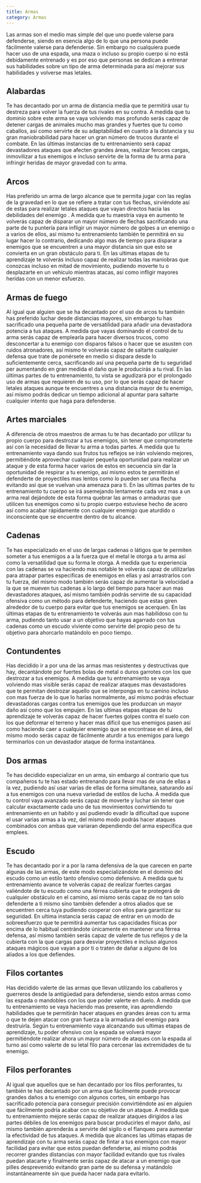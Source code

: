 ```yaml
---
title: Armas
category: Armas
---
```


Las armas son el medio mas simple del que uno puede valerse para defenderse, siendo en esencia algo de lo que una persona puede fácilmente valerse para defenderse. Sin embargo no cualquiera puede hacer uso de una espada, una maza o incluso su propio cuerpo si no está debidamente entrenado y es por eso que personas se dedican a entrenar sus habilidades sobre un tipo de arma determinada para así mejorar sus habilidades y volverse mas letales.

## Alabardas 

Te has decantado por un arma de distancia media que te permitirá usar tu destreza para volver la fuerza de tus rivales en su contra. A medida que tu dominio sobre este arma se vaya volviendo mas profundo serás capaz de detener cargas de animales mucho mas grandes y fuertes que tu como caballos, así como servirte de su adaptabilidad en cuanto a la distancia y su gran maniobrabilidad para hacer un gran número de trucos durante el combate. En las últimas instancias de tu entrenamiento será capaz devastadores ataques que afecten grandes áreas, realizar feroces cargas, inmovilizar a tus enemigos e incluso servirte de la forma de tu arma para infringir heridas de mayor gravedad con tu arma.

## Arcos 

Has preferido un arma de largo alcance que te permita jugar con las reglas de la gravedad en lo que se refiere a tratar con tus flechas, sirviéndote así de estas para realizar letales ataques que vayan directos hacia las debilidades del enemigo . A medida que tu maestría vaya en aumento te volverás capaz de disparar un mayor número de flechas sacrificando una parte de tu puntería para infligir un mayor número de golpes a un enemigo o a varios de ellos,  así mismo tu entrenamiento también te permitirá en su lugar hacer lo contrario, dedicando algo mas de tiempo para disparar a enemigos que se encuentren a una mayor distancia sin que esto se convierta en un gran obstáculo para ti. En las ultimas etapas de tu aprendizaje te volverás incluso capaz de realizar todas las maniobras que conozcas incluso en mitad de movimiento, pudiendo moverte tu o desplazarte en un vehículo mientras atacas, así como infligir mayores heridas con un menor esfuerzo.

## Armas de fuego 

Al igual que alguien que se ha decantado por el uso de arcos tu también has preferido luchar desde distancias mayores, sin embargo tu has sacrificado una pequeña parte de versatilidad para añadir una devastadora potencia a tus ataques. A medida que vayas dominando el control de tu arma serás capaz de emplearla para hacer diversos trucos, como desconcertar a tu enemigo con disparos falsos o hacer que se asusten con ruidos atronadores, así mismo te volverás capaz de saltarte cualquier defensa que trate de ponérsete en medio si dispara desde lo suficientemente cerca, sacrificando así una pequeña parte de tu seguridad per aumentando en gran medida el daño que le producirás a tu rival. En las últimas partes de tu entrenamiento, tu vista se agudizará por el prolongado uso de armas que requieren de su uso, por lo que serás capaz de hacer letales ataques aunque te encuentres a una distancia mayor de tu enemigo, así mismo podrás dedicar un tiempo adicional al apuntar para saltarte cualquier intento que haga para defenderse.

## Artes marciales 

A diferencia de otros maestros de armas tu te has decantado por utilizar tu propio cuerpo para destrozar a tus enemigos, sin tener que comprometerte así con la necesidad de llevar tu arma a todas partes. A medida que tu entrenamiento  vaya dando sus frutos tus reflejos se irán volviendo mejores, permitiéndote aprovechar cualquier pequeña oportunidad para realizar un ataque y de esta forma hacer varios de estos en secuencia sin dar la oportunidad de respirar a tu enemigo, así mismo estos te permitirán el defenderte de proyectiles mas lentos como lo pueden ser una flecha evitando así que se vuelvan una amenaza para ti. En las ultimas partes de tu entrenamiento tu cuerpo se irá asemejando lentamente cada vez mas a un arma real dejándote de esta forma quebrar las armas o armaduras que utilicen tus enemigos como si tu propio cuerpo estuviese hecho de acero así como acabar rápidamente con cualquier enemigo que aturdido o inconsciente que se encuentre dentro de tu alcance.

## Cadenas 

Te has especializado en el uso de largas cadenas o látigos que te permiten someter a tus enemigos a a la fuerza que el metal le otorga a tu arma así como la versatilidad que su forma le otorga. A medida que tu experiencia con las cadenas se va haciendo mas notable te volverás capaz de utilizarlas para atrapar partes especificas de enemigos en ellas y así arrastrarlos con tu fuerza, del mismo modo también serás capaz de aumentar la velocidad a la que se mueven tus cadenas a lo largo del tiempo para hacer aun mas devastadores ataques, así mismo también podrás servirte de su capacidad ofensiva como un método para defenderte, haciendo que estas giren alrededor de tu cuerpo para evitar que tus enemigos se acerquen. En las últimas etapas de tu entrenamiento te volverás aun mas habilidoso con tu arma,  pudiendo tanto usar a un objetivo que hayas agarrado con tus cadenas como un escudo viviente como servirte del propio peso de tu objetivo para ahorcarlo matándolo en poco tiempo.

## Contundentes

Has decidido ir a por una de las armas mas resistentes y destructivas que hay, decantándote por fuertes bolas de metal o duros garrotes con los que destrozar a tus enemigos. A medida que tu entrenamiento se vaya volviendo mas visible serás capaz de realizar ataques mas devastadores que te permitan destrozar aquello que se interponga en tu camino incluso con mas fuerza de lo que lo harías normalmente, así mismo podrás efectuar devastadoras cargas contra tus enemigos que les produzcan un mayor daño así como que los empujen. En las ultimas etapas etapas de tu aprendizaje te volverás capaz de hacer fuertes golpes contra el suelo con los que deformar el terreno y hacer mas difícil que tus enemigos pasen así como haciendo caer a cualquier enemigo que se encontrase en el área, del mismo modo serás capaz de fácilmente aturdir a tus enemigos para luego terminarlos con un devastador ataque de forma instantánea.

## Dos armas 

Te has decidido especializar en un arma, sin embargo al contrario que tus compañeros tu te has estado entrenando para llevar mas de una de ellas a la vez, pudiendo así usar varias de ellas de forma simultanea, saturando así a tus enemigos con una nueva variedad de estilos de lucha. A medida que tu control vaya avanzado serás capaz de moverte y luchar sin tener que calcular exactamente cada uno de tus movimientos convirtiendo tu entrenamiento en un habito y así pudiendo evadir la dificultad que supone el usar varias armas a la vez, del mismo modo podrás hacer ataques combinados con ambas que variaran dependiendo del arma específica que emplees.

## Escudo 

Te has decantado por ir a por la rama defensiva de la que carecen en parte algunas de las armas, de este modo especializándote en el dominio del escudo como un estilo tanto ofensivo como defensivo. A medida que tu entrenamiento avance te volverás capaz de realizar fuertes cargas valiéndote de tu escudo como una férrea cubierta que te protegerá de cualquier obstáculo en el camino, así mismo serás capaz de no tan solo defenderte a ti mismo sino también defender a otros aliados que se encuentren cerca tuya pudiendo cooperar con ellos para garantizar su seguridad. En ultima instancia serás capaz de entrar en un modo de sobreesfuerzo que te permitirá aumentar tus capacidades físicas por encima de lo habitual centrándote únicamente en mantener una férrea defensa, así mismo también serás capaz de valerte de tus reflejos y de la cubierta con la que cargas para desviar proyectiles e incluso algunos ataques mágicos que vayan a por ti o traten de dañar a alguno de los aliados a los que defiendes.

## Filos cortantes 

Has decidido valerte de las armas que llevan utilizando los caballeros y guerreros desde la antigüedad para defenderse, siendo estos armas como las espada o mandobles con los que poder valerte en duelo.  A medida que tu entrenamiento se vaya haciendo mas presente, iras aprendiendo habilidades que te permitirán hacer ataques en grandes áreas con tu arma o que te dejen atacar con gran fuerza a la armadura del enemigo para destruirla. Según tu entrenamiento vaya alcanzando sus ultimas etapas de aprendizaje, tu poder ofensivo con la espada se volverá mayor permitiéndote realizar ahora un mayor número de ataques con la espada al turno así como valerte de su letal filo para cercenar las extremidades de tu enemigo.

## Filos perforantes

Al igual que aquellos que se han decantado por los filos perforantes, tu también te has decantado por un arma que fácilmente puede provocar grandes daños a tu enemigo con algunos cortes, sin embargo has sacrificado potencia para conseguir precisión convirtiéndote así en alguien que fácilmente podría acabar con su objetivo de un ataque. A medida que tu entrenamiento mejore serás capaz de realizar ataques dirigidos a las partes débiles de los enemigos para buscar producirles el mayor daño, así mismo también aprenderás a servirte del sigilo o el flanqueo para aumentar la efectividad de tus ataques. A medida que alcances las ultimas etapas de aprendizaje con tu arma serás capaz de fintar a tus enemigos con mayor facilidad para evitar que estos puedan defenderse, así mismo podrás recorrer grandes distancias con mayor facilidad evitando que tus rivales puedan atacarte y finalmente serás capaz de atacar a un enemigo que pilles desprevenido evitando gran parte de su defensa y matándolo instantáneamente sin que pueda hacer nada para evitarlo.